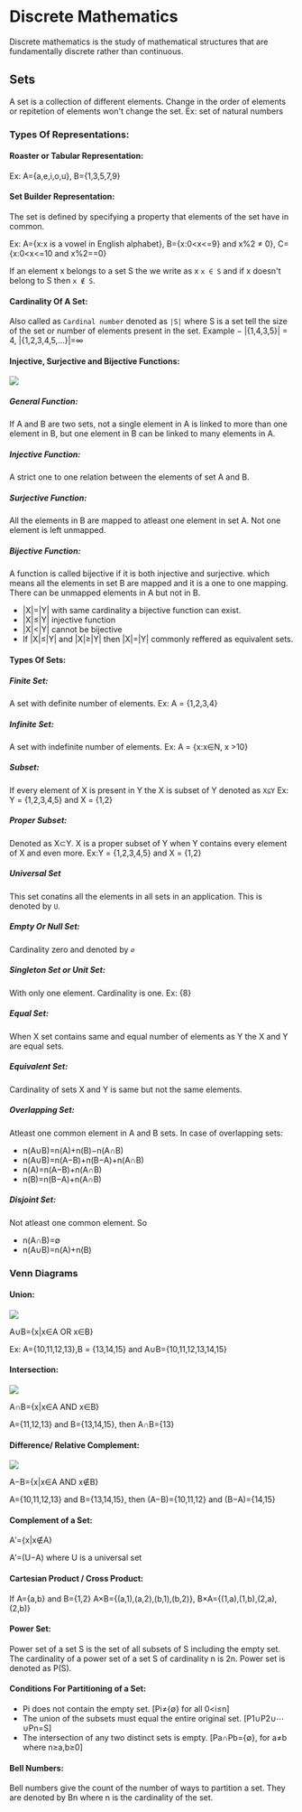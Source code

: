# Discrete Mathematics
Discrete mathematics is the study of mathematical structures that are fundamentally discrete rather than continuous.
## Sets
A set is a collection of different elements. Change in the order of elements or repitetion of elements won't change the set.
Ex: set of natural numbers
### Types Of Representations:
#### Roaster or Tabular Representation:
Ex: A={a,e,i,o,u}, B={1,3,5,7,9}
#### Set Builder Representation:
The set is defined by specifying a property that elements of the set have in common.

Ex: A={x:x is a vowel in English alphabet}, B={x:0<x<=9} and x%2 ≠ 0}, C={x:0<x<=10 and x%2==0}

If an element x belongs to a set S the we write as x `x ∈ S` and if x doesn't belong to S then `x ∉ S`.
#### Cardinality Of A Set:
Also called as `Cardinal number` denoted as `|S|` where S is a set tell the size of the set or number of elements present in the set. 
Example − |{1,4,3,5}| = 4, |{1,2,3,4,5,…}|=∞

#### Injective, Surjective and Bijective Functions:
[<img src="https://www.mathsisfun.com/sets/images/function-mapping.svg">](https://www.mathsisfun.com/sets/injective-surjective-bijective.html)
##### General Function:
If A and B are two sets, not a single element in A is linked to more than one element in B, but one element in B can be linked to many elements in A.
##### Injective Function:
A strict one to one relation between the elements of set A and B.
##### Surjective Function:
All the elements in B are mapped to atleast one element in set A. Not one element is left unmapped.
##### Bijective Function:
A function is called bijective if it is both injective and surjective. which means all the elements in set B are mapped and it is a one to one mapping. There can be unmapped elements in A but not in B.
- |X|=|Y| with same cardinality a bijective function can exist.
- |X|≤|Y| injective function
- |X|<|Y| cannot be bijective
- If |X|≤|Y|  and |X|≥|Y| then |X|=|Y| commonly reffered as equivalent sets.
#### Types Of Sets:
##### Finite Set:
A set with definite number of elements. Ex: A = {1,2,3,4}
##### Infinite Set:
A set with indefinite number of elements. Ex: A = {x:x∈N, x >10}
##### Subset:
If every element of X is present in Y the X is subset of Y denoted as `X⊆Y` Ex: Y = {1,2,3,4,5} and X = {1,2}
##### Proper Subset:
Denoted as X⊂Y. X is a proper subset of Y when Y contains every element of X and even more. Ex:Y = {1,2,3,4,5} and X = {1,2}
##### Universal Set
This set conatins all the elements in all sets in an application. This is denoted by `U`.
##### Empty Or Null Set:
Cardinality zero and denoted by `∅`
##### Singleton Set or Unit Set:
With only one element. Cardinality is one. Ex: {8}
##### Equal Set:
When X set contains same and equal number of elements as Y the X and Y are equal sets.
##### Equivalent Set:
Cardinality of sets X and Y is same but not the same elements.
##### Overlapping Set:
Atleast one common element in A and B sets. In case of overlapping sets:
- n(A∪B)=n(A)+n(B)−n(A∩B) 
- n(A∪B)=n(A−B)+n(B−A)+n(A∩B)
- n(A)=n(A−B)+n(A∩B)
- n(B)=n(B−A)+n(A∩B)
##### Disjoint Set:
Not atleast one common element. So
- n(A∩B)=∅ 
- n(A∪B)=n(A)+n(B)
### Venn Diagrams
#### Union:
[<img src="https://www.tutorialspoint.com/discrete_mathematics/images/set_union.jpg">](https://www.tutorialspoint.com/discrete_mathematics/images/set_union.jpg)

A∪B={x|x∈A OR x∈B}

Ex: A={10,11,12,13},B = {13,14,15} and A∪B={10,11,12,13,14,15}
#### Intersection:
[<img src="https://www.tutorialspoint.com/discrete_mathematics/images/set_intersection.jpg">](https://www.tutorialspoint.com/discrete_mathematics/images/set_intersection.jpg)

A∩B={x|x∈A AND x∈B}

A={11,12,13}  and B={13,14,15}, then A∩B={13}
#### Difference/ Relative Complement:
[<img src="https://www.tutorialspoint.com/discrete_mathematics/images/set_difference.jpg">](https://www.tutorialspoint.com/discrete_mathematics/images/set_difference.jpg)

A−B={x|x∈A AND x∉B}

A={10,11,12,13}  and B={13,14,15}, then (A−B)={10,11,12} and (B−A)={14,15}

#### Complement of a Set:
A′={x|x∉A}

A′=(U−A) where U is a universal set

#### Cartesian Product / Cross Product:
If A={a,b}  and B={1,2}
A×B={(a,1),(a,2),(b,1),(b,2)},
B×A={(1,a),(1,b),(2,a),(2,b)}
#### Power Set:
Power set of a set S is the set of all subsets of S including the empty set. The cardinality of a power set of a set S of cardinality n is 2n. Power set is denoted as P(S).
#### Conditions For Partitioning of a Set:
- Pi  does not contain the empty set. [Pi≠{∅} for all 0<i≤n]
- The union of the subsets must equal the entire original set. [P1∪P2∪⋯∪Pn=S]
- The intersection of any two distinct sets is empty. [Pa∩Pb={∅}, for a≠b where n≥a,b≥0]
#### Bell Numbers:
Bell numbers give the count of the number of ways to partition a set. They are denoted by Bn where n is the cardinality of the set.


